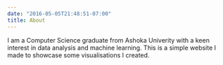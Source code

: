 ```yaml
---
date: "2016-05-05T21:48:51-07:00"
title: About
---
```


I am a Computer Science graduate from Ashoka Univerity with a keen interest in data analysis and machine learning. This is a simple website I made to showcase some visualisations I created. 